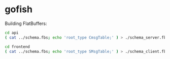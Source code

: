 # gofish

Building FlatBuffers:

```sh
cd api
( cat ../schema.fbs; echo 'root_type CmsgTable;' ) > ./schema_server.fbs; flatc --rust -o src/ ./schema_server.fbs
```

```sh
cd frontend
( cat ../schema.fbs; echo 'root_type SMsgTable;' ) > ./schema_client.fbs; flatc --ts -o src/ ./schema_client.fbs
```
